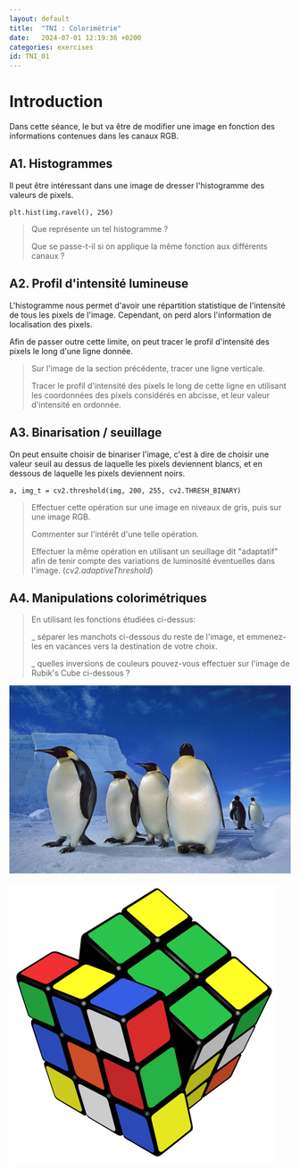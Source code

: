 ```yaml
---
layout: default
title:  "TNI : Colorimétrie"
date:   2024-07-01 12:19:36 +0200
categories: exercises
id: TNI_01
---
```


# Introduction

Dans cette séance, le but va être de modifier une image en fonction des informations contenues dans les canaux RGB.

## A1. Histogrammes

Il peut être intéressant dans une image de dresser l'histogramme des valeurs de pixels. 

~~~
plt.hist(img.ravel(), 256)
~~~

> Que représente un tel histogramme ? 
>
> Que se passe-t-il si on applique la même fonction aux différents canaux ? 

## A2. Profil d'intensité lumineuse

L'histogramme nous permet d'avoir une répartition statistique de l'intensité de tous les pixels de l'image. Cependant, on perd alors l'information de localisation des pixels. 

Afin de passer outre cette limite, on peut tracer le profil d'intensité des pixels le long d'une ligne donnée. 

> Sur l'image de la section précédente, tracer une ligne verticale. 
>
> Tracer le profil d'intensité des pixels le long de cette ligne en utilisant les coordonnées des pixels considérés en abcisse, et leur valeur d'intensité en ordonnée. 

## A3. Binarisation / seuillage

On peut ensuite choisir de binariser l'image, c'est à dire de choisir une valeur seuil au dessus de laquelle les pixels deviennent blancs, et en dessous de laquelle les pixels deviennent noirs.

~~~
a, img_t = cv2.threshold(img, 200, 255, cv2.THRESH_BINARY)
~~~

> Effectuer cette opération sur une image en niveaux de gris, puis sur une image RGB.
>
> Commenter sur l'intérêt d'une telle opération.
>
> Effectuer la même opération en utilisant un seuillage dit "adaptatif" afin de tenir compte des variations de luminosité éventuelles dans l'image. (*cv2.adaptiveThreshold*)

## A4. Manipulations colorimétriques

> En utilisant les fonctions étudiées ci-dessus:
>
> _ séparer les manchots ci-dessous du reste de l'image, et emmenez-les en vacances vers la destination de votre choix. 
>
> _ quelles inversions de couleurs pouvez-vous effectuer sur l'image de Rubik's Cube ci-dessous ?

![](./manchots.jpg)

![](./Cube.png)